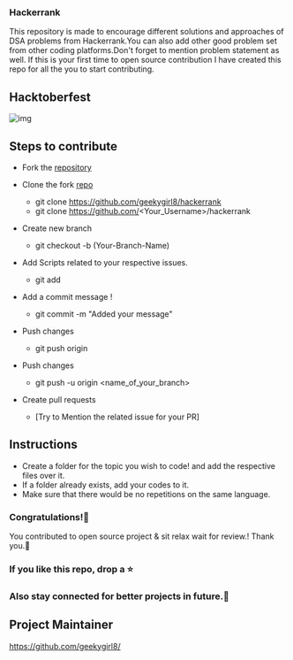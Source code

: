 ### Hackerrank
This repository is made to encourage different solutions and approaches of DSA problems from Hackerrank.You can also add other good problem set from other coding platforms.Don't forget to mention problem statement as well.
If this is your first time to open source contribution I have created this repo for all the you to start contributing.

## Hacktoberfest 
![img](https://embed-fastly.wistia.com/deliveries/49bd387c40e2c5aada92abdf973bc46d.webp?image_crop_resized=960x540)

## Steps to contribute
-  Fork the [repository](https://github.com/geekygirl8/hackerrank)
  -  Clone the fork [repo](https://github.com/geekygirl8/hackerrank)
      - git clone https://github.com/geekygirl8/hackerrank
      - git clone https://github.com/<Your_Username>/hackerrank
  -  Create new branch 
     - git checkout -b (Your-Branch-Name)

 -  Add Scripts related to your respective issues.
     - git add <your-contribution>
  
   -  Add a commit message !
      - git commit -m "Added your message"
  - Push changes
    - git push origin
  
  - Push changes
    -  git push -u origin <name_of_your_branch>  
   - Create pull requests
     - [Try to Mention the related issue for your PR]

## Instructions 
- Create a folder for the topic you wish to code! and add the respective files over it.
- If a folder already exists, add your codes to it.
- Make sure that there would be no repetitions on the same language.


### Congratulations!🎇
You contributed to open source project & sit relax wait for review.!
 Thank you.🤝

### If you like this repo, drop a ⭐

### Also stay connected for better projects in future.💫

## Project Maintainer

https://github.com/geekygirl8/


